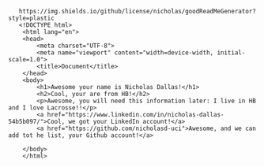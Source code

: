 
       https://img.shields.io/github/license/nicholas/goodReadMeGenerator?style=plastic
       <!DOCTYPE html>
        <html lang="en">
        <head>
            <meta charset="UTF-8">
            <meta name="viewport" content="width=device-width, initial-scale=1.0">
            <title>Document</title>
        </head>
        <body>
            <h1>Awesome your name is Nicholas Dallas!</h1>
            <h2>Cool, your are from HB!</h2>
            <p>Awesome, you will need this information later: I live in HB and I love Lacrosse!!</p>
            <a href="https://www.linkedin.com/in/nicholas-dallas-54b5b097/">Cool, we got your LinkedIn account!</a>
            <a href="https://github.com/nicholasd-uci">Awesome, and we can add tot he list, your Github account!</a>
            
        </body>
        </html>
    

